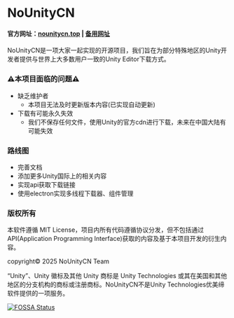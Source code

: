 # NoUnityCN

#### 官方网址：[nounitycn.top](https://nounitycn.top/) | [备用网址](https://nounitycn.danke666.top/)

NoUnityCN是一项大家一起实现的开源项目，我们旨在为部分特殊地区的Unity开发者提供与世界上大多数用户一致的Unity Editor下载方式。


### ⚠️本项目面临的问题⚠️
- 缺乏维护者
  - 本项目无法及时更新版本内容(已实现自动更新)
- 下载有可能永久失效
  - 我们不保存任何文件，使用Unity的官方cdn进行下载，未来在中国大陆有可能失效


### 路线图
- 完善文档
- 添加更多Unity国际上的相关内容
- 实现api获取下载链接
- 使用electron实现多线程下载器、组件管理

### 版权所有
本软件遵循 MIT License，项目内所有代码遵循协议分发，但不包括通过API(Application Programming Interface)获取的内容及基于本项目开发的衍生内容。

copyright©️ 2025 NoUnityCN Team

“Unity”、Unity 徽标及其他 Unity 商标是 Unity Technologies 或其在美国和其他地区的分支机构的商标或注册商标。NoUnityCN不是Unity Technologies优美缔软件提供的一项服务。


[![FOSSA Status](https://app.fossa.com/api/projects/git%2Bgithub.com%2FNoUnityCN%2FNoUnityCN.svg?type=large&issueType=license)](https://app.fossa.com/projects/git%2Bgithub.com%2FNoUnityCN%2FNoUnityCN?ref=badge_large&issueType=license)